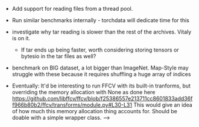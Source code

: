 - Add support for reading files from a thread pool.

- Run similar benchmarks internally - torchdata will dedicate time for this

- investigate why tar reading is slower than the rest of the archives. Vitaly
  is on it.
  - If tar ends up being faster, worth considering storing tensors or bytesio
    in the tar files as well?

- benchmark on BIG dataset, a lot bigger than ImageNet. Map-Style may struggle
  with these because it requires shuffling a huge array of indices

- Eventually: It'd be interesting to run FFCV with its built-in tranforms, but
  overriding the memory allocation with None as done here
  https://github.com/libffcv/ffcv/blob/f25386557e213711cc8601833add36ff966b80b2/ffcv/transforms/module.py#L30-L31
  This would give an idea of how much this memory allocation thing accounts
  for. Should be doable with a simple wrapper class. -->
